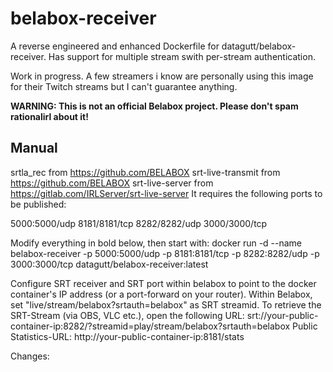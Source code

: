 # belabox-receiver

A reverse engineered and enhanced Dockerfile for datagutt/belabox-receiver. Has support for multiple stream swith per-stream authentication.

Work in progress. A few streamers i know are personally using this image for their Twitch streams but I can't guarantee anything.

**WARNING: This is not an official Belabox project. Please don't spam rationalirl about it!**

## Manual
srtla_rec from https://github.com/BELABOX
srt-live-transmit from https://github.com/BELABOX
srt-live-server from https://gitlab.com/IRLServer/srt-live-server
It requires the following ports to be published:

5000:5000/udp
8181/8181/tcp
8282/8282/udp
3000/3000/tcp

Modify everything in bold below, then start with:
docker run -d --name belabox-receiver -p 5000:5000/udp -p 8181:8181/tcp -p 8282:8282/udp -p 3000:3000/tcp datagutt/belabox-receiver:latest

Configure SRT receiver and SRT port within belabox to point to the docker container's IP address (or a port-forward on your router).
Within Belabox, set "live/stream/belabox?srtauth=belabox" as SRT streamid.
To retrieve the SRT-Stream (via OBS, VLC etc.), open the following URL: srt://your-public-container-ip:8282/?streamid=play/stream/belabox?srtauth=belabox
Public Statistics-URL: http://your-public-container-ip:8181/stats

Changes: